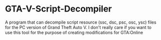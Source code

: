 # GTA-V-Script-Decompiler
A program that can decompile script resource (ssc, dsc, psc, osc, ysc) files for the PC version of Grand Theft Auto V. I don't really care if you want to use this tool for the purpose of creating modifications for GTA:Online
